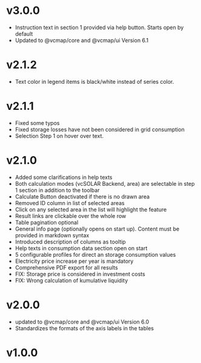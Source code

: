 # v3.0.0

- Instruction text in section 1 provided via help button. Starts open by default
- Updated to @vcmap/core and @vcmap/ui Version 6.1

# v2.1.2

- Text color in legend items is black/white instead of series color.

# v2.1.1

- Fixed some typos
- Fixed storage losses have not been considered in grid consumption
- Selection Step 1 on hover over text.

# v2.1.0

- Added some clarifications in help texts
- Both calculation modes (vcSOLAR Backend, area) are selectable in step 1 section in addition to
  the toolbar
- Calculate Button deactivated if there is no drawn area
- Removed ID column in list of selected areas
- Click on any selected area in the list will highlight the feature
- Result links are clickable over the whole row
- Table pagination optional
- General info page (optionally opens on start up). Content must be provided in markdown syntax
- Introduced description of columns as tooltip
- Help texts in consumption data section open on start
- 5 configurable profiles for direct an storage consumption values
- Electricity price increase per year is mandatory
- Comprehensive PDF export for all results
- FIX: Storage price is considered in investment costs
- FIX: Wrong calculation of kumulative liquidity

# v2.0.0

- updated to @vcmap/core and @vcmap/ui Version 6.0
- Standardizes the formats of the axis labels in the tables

# v1.0.0

